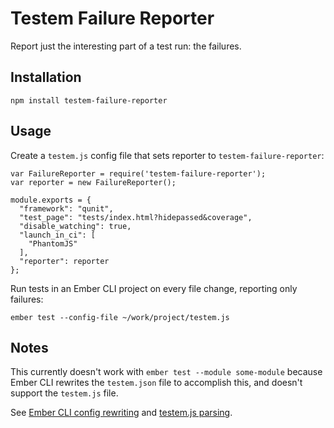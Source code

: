# Testem Failure Reporter

Report just the interesting part of a test run: the failures.

## Installation

    npm install testem-failure-reporter

## Usage

Create a `testem.js` config file that sets reporter to `testem-failure-reporter`:

````
var FailureReporter = require('testem-failure-reporter');
var reporter = new FailureReporter();

module.exports = {
  "framework": "qunit",
  "test_page": "tests/index.html?hidepassed&coverage",
  "disable_watching": true,
  "launch_in_ci": [
    "PhantomJS"
  ],
  "reporter": reporter
};
````

Run tests in an Ember CLI project on every file change, reporting only failures:

    ember test --config-file ~/work/project/testem.js


## Notes

This currently doesn't work with `ember test --module some-module` because Ember CLI 
rewrites the `testem.json` file to accomplish this, and doesn't support the
`testem.js` file.  

See [Ember CLI config rewriting](https://github.com/ember-cli/ember-cli/blob/f4844e674d35a3651693954fc9baf0dbb03cc22f/lib/commands/test.js#L51)
and [testem.js parsing](https://github.com/airportyh/testem/blob/aa6e9767ca81ae031095779c733882ba42184f42/lib/config.js#L86).
